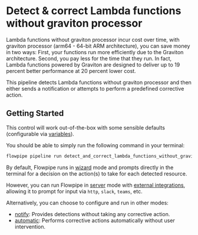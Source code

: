 # Detect & correct Lambda functions without graviton processor

Lambda functions without graviton processor incur cost over time, with graviton processor (arm64 - 64-bit ARM architecture), you can save money in two ways: First, your functions run more efficiently due to the Graviton architecture. Second, you pay less for the time that they run. In fact, Lambda functions powered by Graviton are designed to deliver up to 19 percent better performance at 20 percent lower cost.

This pipeline detects Lambda functions without graviton processor and then either sends a notification or attempts to perform a predefined corrective action.

## Getting Started

This control will work out-of-the-box with some sensible defaults (configurable via [variables](https://flowpipe.io/docs/build/mod-variables)).

You should be able to simply run the following command in your terminal:

```sh
flowpipe pipeline run detect_and_correct_lambda_functions_without_graviton
```

By default, Flowpipe runs in [wizard](https://hub.flowpipe.io/mods/turbot/aws_thrifty#wizard) mode and prompts directly in the terminal for a decision on the action(s) to take for each detected resource.

However, you can run Flowpipe in [server](https://flowpipe.io/docs/run/server) mode with [external integrations](https://flowpipe.io/docs/build/input#create-an-integration), allowing it to prompt for input via `http`, `slack`, `teams`, etc.

Alternatively, you can choose to configure and run in other modes:
* [notify](https://hub.flowpipe.io/mods/turbot/aws_thrifty#notify): Provides detections without taking any corrective action.
* [automatic](https://hub.flowpipe.io/mods/turbot/aws_thrifty#automatic): Performs corrective actions automatically without user intervention.